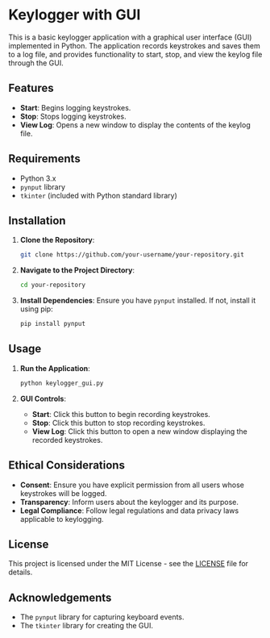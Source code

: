 # Keylogger with GUI

This is a basic keylogger application with a graphical user interface (GUI) implemented in Python. The application records keystrokes and saves them to a log file, and provides functionality to start, stop, and view the keylog file through the GUI.

## Features

- **Start**: Begins logging keystrokes.
- **Stop**: Stops logging keystrokes.
- **View Log**: Opens a new window to display the contents of the keylog file.

## Requirements

- Python 3.x
- `pynput` library
- `tkinter` (included with Python standard library)

## Installation

1. **Clone the Repository**:
   ```bash
   git clone https://github.com/your-username/your-repository.git
   ```

2. **Navigate to the Project Directory**:
   ```bash
   cd your-repository
   ```

3. **Install Dependencies**:
   Ensure you have `pynput` installed. If not, install it using pip:
   ```bash
   pip install pynput
   ```

## Usage

1. **Run the Application**:
   ```bash
   python keylogger_gui.py
   ```

2. **GUI Controls**:
   - **Start**: Click this button to begin recording keystrokes.
   - **Stop**: Click this button to stop recording keystrokes.
   - **View Log**: Click this button to open a new window displaying the recorded keystrokes.

## Ethical Considerations

- **Consent**: Ensure you have explicit permission from all users whose keystrokes will be logged.
- **Transparency**: Inform users about the keylogger and its purpose.
- **Legal Compliance**: Follow legal regulations and data privacy laws applicable to keylogging.

## License

This project is licensed under the MIT License - see the [LICENSE](LICENSE) file for details.

## Acknowledgements

- The `pynput` library for capturing keyboard events.
- The `tkinter` library for creating the GUI.
